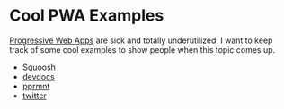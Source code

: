 # Cool PWA Examples

[Progressive Web Apps](https://developers.google.com/web/progressive-web-apps/desktop) are sick and totally underutilized. I want to keep track of some cool examples to show people when this topic comes up.

* [Squoosh](https://squoosh.app/)
* [devdocs](https://devdocs.io/node/)
* [pprmnt](https://pprmnt.cc/)
* [twitter](https://twitter.com/)
